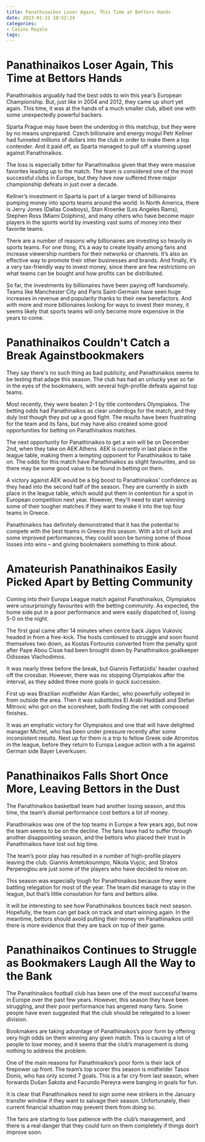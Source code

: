 ```yaml
---
title: Panathinaikos Loser Again, This Time at Bettors Hands
date: 2023-01-31 10:52:24
categories:
- Casino Royale
tags:
---
```



#  Panathinaikos Loser Again, This Time at Bettors Hands

Panathinaikos arguably had the best odds to win this year’s European Championship. But, just like in 2004 and 2012, they came up short yet again. This time, it was at the hands of a much smaller club, albeit one with some unexpectedly powerful backers.

Sparta Prague may have been the underdog in this matchup, but they were by no means unprepared. Czech billionaire and energy mogul Petr Kellner had funneled millions of dollars into the club in order to make them a top contender. And it paid off, as Sparta managed to pull off a stunning upset against Panathinaikos.

The loss is especially bitter for Panathinaikos given that they were massive favorites leading up to the match. The team is considered one of the most successful clubs in Europe, but they have now suffered three major championship defeats in just over a decade.

Kellner’s investment in Sparta is part of a larger trend of billionaires pumping money into sports teams around the world. In North America, there is Jerry Jones (Dallas Cowboys), Stan Kroenke (Los Angeles Rams), Stephen Ross (Miami Dolphins), and many others who have become major players in the sports world by investing vast sums of money into their favorite teams.

There are a number of reasons why billionaires are investing so heavily in sports teams. For one thing, it’s a way to create loyalty among fans and increase viewership numbers for their networks or channels. It’s also an effective way to promote their other businesses and brands. And finally, it’s a very tax-friendly way to invest money, since there are few restrictions on what teams can be bought and how profits can be distributed.

So far, the investments by billionaires have been paying off handsomely. Teams like Manchester City and Paris Saint-Germain have seen huge increases in revenue and popularity thanks to their new benefactors. And with more and more billionaires looking for ways to invest their money, it seems likely that sports teams will only become more expensive in the years to come.

#  Panathinaikos Couldn't Catch a Break Againstbookmakers

They say there's no such thing as bad publicity, and Panathinaikos seems to be testing that adage this season. The club has had an unlucky year so far in the eyes of the bookmakers, with several high-profile defeats against top teams.

Most recently, they were beaten 2-1 by title contenders Olympiakos. The betting odds had Panathinaikos as clear underdogs for the match, and they duly lost though they put up a good fight. The results have been frustrating for the team and its fans, but may have also created some good opportunities for betting on Panathinaikos matches.

The next opportunity for Panathinaikos to get a win will be on December 2nd, when they take on AEK Athens. AEK is currently in last place in the league table, making them a tempting opponent for Panathinaikos to take on. The odds for this match have Panathinaikos as slight favourites, and so there may be some good value to be found in betting on them.

A victory against AEK would be a big boost to Panathinaikos' confidence as they head into the second half of the season. They are currently in sixth place in the league table, which would put them in contention for a spot in European competition next year. However, they'll need to start winning some of their tougher matches if they want to make it into the top four teams in Greece.

Panathinaikos has definitely demonstrated that it has the potential to compete with the best teams in Greece this season. With a bit of luck and some improved performances, they could soon be turning some of those losses into wins – and giving bookmakers something to think about.

#  Amateurish Panathinaikos Easily Picked Apart by Betting Community

Coming into their Europa League match against Panathinaikos, Olympiakos were unsurprisingly favourites with the betting community. As expected, the home side put in a poor performance and were easily dispatched of, losing 5-0 on the night.

The first goal came after 14 minutes when centre back Jagos Vukovic headed in from a free-kick. The hosts continued to struggle and soon found themselves two down, as Kostas Fortounis converted from the penalty spot after Pape Abou Cisse had been brought down by Panathinaikos goalkeeper Odisseas Vlachodimos.

It was nearly three before the break, but Giannis Fetfatzidis’ header crashed off the crossbar. However, there was no stopping Olympiakos after the interval, as they added three more goals in quick succession.

First up was Brazilian midfielder Alan Kardec, who powerfully volleyed in from outside the area. Then it was substitutes El Arabi Haddadi and Stefan Mitrovic who got on the scoresheet, both finding the net with composed finishes.

It was an emphatic victory for Olympiakos and one that will have delighted manager Michel, who has been under pressure recently after some inconsistent results. Next up for them is a trip to fellow Greek side Atromitos in the league, before they return to Europa League action with a tie against German side Bayer Leverkusen.

#  Panathinaikos Falls Short Once More, Leaving Bettors in the Dust

The Panathinaikos basketball team had another losing season, and this time, the team’s dismal performance cost bettors a lot of money.

Panathinaikos was one of the top teams in Europe a few years ago, but now the team seems to be on the decline. The fans have had to suffer through another disappointing season, and the bettors who placed their trust in Panathinaikos have lost out big time.

The team’s poor play has resulted in a number of high-profile players leaving the club. Giannis Antetokounmpo, Nikola Vujcic, and Stratos Perperoglou are just some of the players who have decided to move on.

This season was especially tough for Panathinaikos because they were battling relegation for most of the year. The team did manage to stay in the league, but that’s little consolation for fans and bettors alike.

It will be interesting to see how Panathinaikos bounces back next season. Hopefully, the team can get back on track and start winning again. In the meantime, bettors should avoid putting their money on Panathinaikos until there is more evidence that they are back on top of their game.

#  Panathinaikos Continues to Struggle as Bookmakers Laugh All the Way to the Bank

The Panathinaikos football club has been one of the most successful teams in Europe over the past few years. However, this season they have been struggling, and their poor performance has angered many fans. Some people have even suggested that the club should be relegated to a lower division.

Bookmakers are taking advantage of Panathinaikos’s poor form by offering very high odds on them winning any given match. This is causing a lot of people to lose money, and it seems that the club’s management is doing nothing to address the problem.

One of the main reasons for Panathinaikos’s poor form is their lack of firepower up front. The team’s top scorer this season is midfielder Tasos Donis, who has only scored 7 goals. This is a far cry from last season, when forwards Dušan Šakota and Facundo Pereyra were banging in goals for fun.

It is clear that Panathinaikos need to sign some new strikers in the January transfer window if they want to salvage their season. Unfortunately, their current financial situation may prevent them from doing so.

The fans are starting to lose patience with the club’s management, and there is a real danger that they could turn on them completely if things don’t improve soon.
